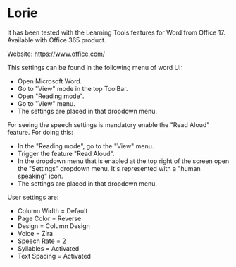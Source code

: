 # Lorie

It has been tested with the Learning Tools features for Word from Office 17. Available with Office 365 product.

Website: https://www.office.com/

This settings can be found in the following menu of word UI:

- Open Microsoft Word.
- Go to "View" mode in the top ToolBar.
- Open "Reading mode".
- Go to "View" menu.
- The settings are placed in that dropdown menu.

For seeing the speech settings is mandatory enable the "Read Aloud" feature. For doing this:

- In the "Reading mode", go to the "View" menu.
- Trigger the feature "Read Aloud".
- In the dropdown menu that is enabled at the top right of the screen open the "Settings" dropdown menu. It's represented with a "human speaking" icon.
- The settings are placed in that dropdown menu.

User settings are:

* Column Width = Default
* Page Color = Reverse
* Design  = Column Design
* Voice = Zira
* Speech Rate = 2
* Syllables = Activated
* Text Spacing = Activated
